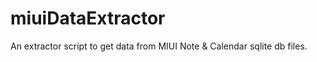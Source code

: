 miuiDataExtractor
=================

An extractor script to get data from MIUI Note &amp; Calendar sqlite db files.
